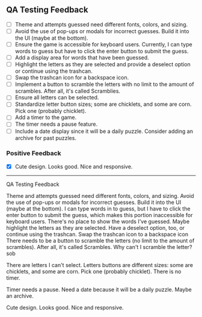 ## QA Testing Feedback

- [ ] Theme and attempts guessed need different fonts, colors, and sizing.
- [ ] Avoid the use of pop-ups or modals for incorrect guesses. Build it into the UI (maybe at the bottom).
- [ ] Ensure the game is accessible for keyboard users. Currently, I can type words to guess but have to click the enter button to submit the guess.
- [ ] Add a display area for words that have been guessed.
- [ ] Highlight the letters as they are selected and provide a deselect option or continue using the trashcan.
- [ ] Swap the trashcan icon for a backspace icon.
- [ ] Implement a button to scramble the letters with no limit to the amount of scrambles. After all, it's called Scramblies.
- [ ] Ensure all letters can be selected.
- [ ] Standardize letter button sizes; some are chicklets, and some are corn. Pick one (probably chicklet).
- [ ] Add a timer to the game.
- [ ] The timer needs a pause feature.
- [ ] Include a date display since it will be a daily puzzle. Consider adding an archive for past puzzles.

### Positive Feedback
- [x] Cute design. Looks good. Nice and responsive.

---
QA Testing Feedback

Theme and attempts guessed need different fonts, colors, and sizing. Avoid the use of pop-ups or modals for incorrect guesses. Build it into the UI (maybe at the bottom).  I can type words in to guess, but I have to click the enter button to submit the guess, which makes this portion inaccessible for keyboard users. There's no place to show the words I've guessed. Maybe highlight the letters as they are selected. Have a deselect option, too, or continue using the trashcan. Swap the trashcan icon to a backspace icon There needs to be a button to scramble the letters (no limit to the amount of scrambles).  After all, it's called Scrambles. Why can't I scramble the letter? sob

There are letters I can't select.
Letters buttons are different sizes: some are chicklets, and some are corn. Pick one (probably chicklet).
There is no timer.

Timer needs a pause.
Need a date because it will be a daily puzzle. Maybe an archive. 


Cute design. Looks good. Nice and responsive.
